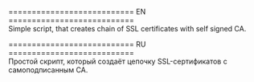 =========================== EN  ===========================   
Simple script, that creates chain of SSL certificates with self signed CA.   
   
=========================== RU  ===========================   
Простой скрипт, который создаёт цепочку SSL-сертификатов с самоподписанным CA.   
